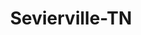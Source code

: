 ---
title: Sevierville-TN
slug: sevierville-tn
f_state:
- cms/state/tennessee.md
f_locations:
- cms/payday-loan/1-2-cash-go-2.md
- cms/payday-loan/advance-america-3130.md
- cms/payday-loan/allenville-cash-advance-3791.md
- cms/payday-loan/allenville-cash-advance-3792.md
- cms/payday-loan/cash-connection-6894.md
- cms/payday-loan/cash-connection-6895.md
- cms/payday-loan/cash-express-7295.md
- cms/payday-loan/cash-one-8172.md
- cms/payday-loan/cash-one-8175.md
- cms/payday-loan/cash-two-you-8833.md
- cms/payday-loan/check-advance-10315.md
- cms/payday-loan/check-advance-service-10433.md
- cms/payday-loan/check-cash-10497.md
- cms/payday-loan/check-cash-10498.md
- cms/payday-loan/check-cash-co-10521.md
- cms/payday-loan/check-cash-company-10526.md
- cms/payday-loan/check-first-cash-advance-11360.md
- cms/payday-loan/check-first-cash-advance-11363.md
- cms/payday-loan/check-into-cash-12437.md
- cms/payday-loan/check-into-cash-12475.md
- cms/payday-loan/check-into-cash-of-tennesee-13613.md
- cms/payday-loan/checkcash-usa-14212.md
- cms/payday-loan/dollars-4-u-16089.md
- cms/payday-loan/one-two-cash-go-23291.md
updated-on: '2024-05-30T13:41:28.615Z'
created-on: '2024-05-30T13:41:28.615Z'
published-on: '2024-05-30T13:54:32.469Z'
f_city: Sevierville
layout: '[city].html'
tags: city
---